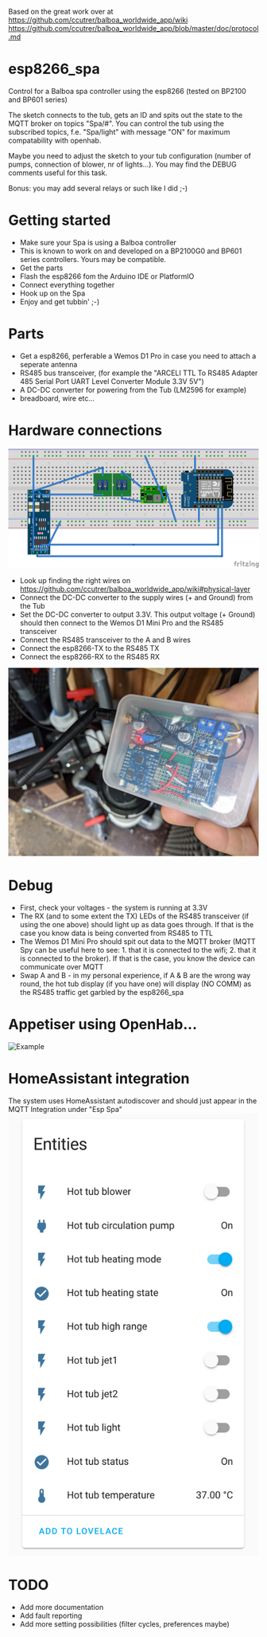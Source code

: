 Based on the great work over at \
https://github.com/ccutrer/balboa_worldwide_app/wiki
https://github.com/ccutrer/balboa_worldwide_app/blob/master/doc/protocol.md


# esp8266_spa
Control for a Balboa spa controller using the esp8266 (tested on BP2100 and BP601 series)

The sketch connects to the tub, gets an ID and spits out the state to the MQTT broker on topics "Spa/#".
You can control the tub using the subscribed topics, f.e. "Spa/light" with message "ON" for maximum compatability with openhab.

Maybe you need to adjust the sketch to your tub configuration (number of pumps, connection of blower, nr of lights...). You may find the DEBUG comments useful for this task.

Bonus: you may add several relays or such like I did ;-)

# Getting started
- Make sure your Spa is using a Balboa controller
- This is known to work on and developed on a BP2100G0 and BP601 series controllers. Yours may be compatible.
- Get the parts
- Flash the esp8266 fom the Arduino IDE or PlatformIO
- Connect everything together
- Hook up on the Spa
- Enjoy and get tubbin' ;-)

# Parts
- Get a esp8266, perferable a Wemos D1 Pro in case you need to attach a seperate antenna
- RS485 bus transceiver, (for example the "ARCELI TTL To RS485 Adapter 485 Serial Port UART Level Converter Module 3.3V 5V")
- A DC-DC converter for powering from the Tub (LM2596 for example)
- breadboard, wire etc...


# Hardware connections
![Example](https://github.com/EmmanuelLM/esp8266_spa/blob/master/esp8266_spa_bb.png)
- Look up finding the right wires on https://github.com/ccutrer/balboa_worldwide_app/wiki#physical-layer
- Connect the DC-DC converter to the supply wires (+ and Ground) from the Tub
- Set the DC-DC converter to output 3.3V. This output voltage (+ Ground) should then connect to the Wemos D1 Mini Pro and the RS485 transceiver
- Connect the RS485 transceiver to the A and B wires
- Connect the esp8266-TX to the RS485 TX
- Connect the esp8266-RX to the RS485 RX

![Example](https://github.com/EmmanuelLM/esp8266_spa/blob/master//PXL_20210101_104120166.jpg)

# Debug
- First, check your voltages - the system is running at 3.3V
- The RX (and to some extent the TX) LEDs of the RS485 transceiver (if using the one above) should light up as data goes through. If that is the case you know data is being converted from RS485 to TTL
- The Wemos D1 Mini Pro should spit out data to the MQTT broker (MQTT Spy can be useful here to see: 1. that it is connected to the wifi; 2. that it is connected to the broker). If that is the case, you know the device can communicate over MQTT
- Swap A and B - in my personal experience, if A & B are the wrong way round, the hot tub display (if you have one) will display (NO COMM) as the RS485 traffic get garbled by the esp8266_spa

# Appetiser using OpenHab...
![Example](https://github.com/cribskip/esp8266_spa/blob/master/spa_openhab.png)

# HomeAssistant integration
The system uses HomeAssistant autodiscover and should just appear in the MQTT Integration under "Esp Spa"
![Example](https://github.com/EmmanuelLM/esp8266_spa/blob/master//Hassio.png)

# TODO
- Add more documentation
- Add fault reporting
- Add more setting possibilities (filter cycles, preferences maybe)
